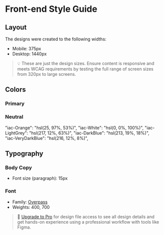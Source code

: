 # Front-end Style Guide

## Layout

The designs were created to the following widths:

- Mobile: 375px
- Desktop: 1440px

> 💡 These are just the design sizes. Ensure content is responsive and meets WCAG requirements by testing the full range of screen sizes from 320px to large screens.

## Colors

### Primary


### Neutral

"iac-Orange": "hsl(25, 97%, 53%)",
"iac-White": "hsl(0, 0%, 100%)",
"iac-LightGrey": "hsl(217, 12%, 63%)",
"iac-DarkBlue": "hsl(213, 19%, 18%)",
"iac-VeryDarkBlue": "hsl(216, 12%, 8%)",

## Typography

### Body Copy

- Font size (paragraph): 15px

### Font

- Family: [Overpass](https://fonts.google.com/specimen/Overpass)
- Weights: 400, 700

> 💎 [Upgrade to Pro](https://www.frontendmentor.io/pro?ref=style-guide) for design file access to see all design details and get hands-on experience using a professional workflow with tools like Figma.
